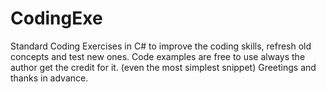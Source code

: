 # CodingExe
Standard Coding Exercises in C# to improve the coding skills, refresh old concepts and test new ones.
Code examples are free to use always the author get the credit for it. (even the most simplest snippet)
Greetings and thanks in advance.
